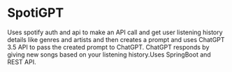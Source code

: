 # SpotiGPT
Uses spotify auth and api to make an API call and get user listening history details like genres and artists and then creates a prompt and uses ChatGPT 3.5 API to pass the created prompt to ChatGPT. ChatGPT responds by giving new songs based on your listening history.Uses SpringBoot and REST API.
